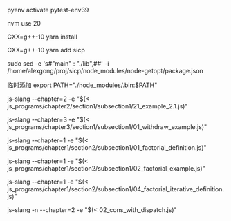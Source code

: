 pyenv activate pytest-env39

nvm use 20

CXX=g++-10 yarn install

CXX=g++-10 yarn add sicp

sudo sed -e 's#"main" : "./lib",##' -i /home/alexgong/proj/sicp/node_modules/node-getopt/package.json

临时添加
export PATH="./node_modules/.bin:$PATH"


js-slang --chapter=2 -e "$(< js_programs/chapter2/section1/subsection1/21_example_2.1.js)"

js-slang --chapter=3 -e "$(< js_programs/chapter3/section1/subsection1/01_withdraw_example.js)"

js-slang --chapter=1 -e "$(< js_programs/chapter1/section2/subsection1/01_factorial_definition.js)"

js-slang --chapter=1 -e "$(< js_programs/chapter1/section2/subsection1/02_factorial_example.js)"

js-slang --chapter=1 -e "$(< js_programs/chapter1/section2/subsection1/04_factorial_iterative_definition.js)"





js-slang -n --chapter=2 -e "$(< 02_cons_with_dispatch.js)"